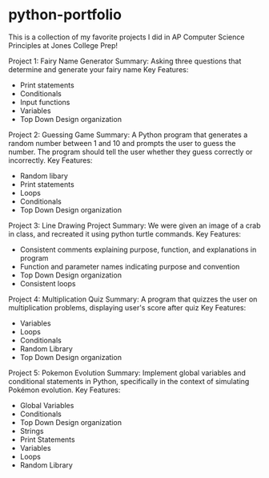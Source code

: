 # python-portfolio
This is a collection of my favorite projects I did in AP Computer Science Principles at Jones College Prep!

Project 1: Fairy Name Generator 
Summary: Asking three questions that determine and generate your fairy name
Key Features: 
- Print statements
- Conditionals
- Input functions
- Variables
- Top Down Design organization

Project 2: Guessing Game
Summary: A Python program that generates a random number between 1 and 10 and prompts the user to guess the number. The program should tell the user whether they guess correctly or incorrectly.
Key Features:
- Random libary
- Print statements
- Loops
- Conditionals
- Top Down Design organization

Project 3: Line Drawing Project
Summary: We were given an image of a crab in class, and recreated it using python turtle commands.
Key Features:
- Consistent comments explaining purpose, function, and explanations in program
- Function and parameter names indicating purpose and convention
- Top Down Design organization
- Consistent loops

Project 4: Multiplication Quiz
Summary: A program that quizzes the user on multiplication problems, displaying user's score after quiz
Key Features:
- Variables
- Loops
- Conditionals
- Random Library
- Top Down Design organization

Project 5: Pokemon Evolution 
Summary: Implement global variables and conditional statements in Python, specifically in the context of simulating Pokémon evolution.
Key Features:
- Global Variables
- Conditionals
- Top Down Design organization
- Strings
- Print Statements
- Variables
- Loops
- Random Library








